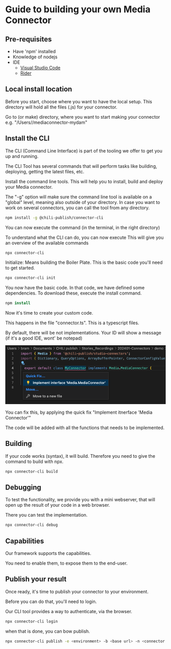 # Guide to building your own Media Connector

## Pre-requisites

- Have 'npm' installed
- Knowledge of nodejs
- IDE
	- [Visual Studio Code](https://code.visualstudio.com/)
	- [Rider](https://www.jetbrains.com/rider/)
	
## Local install location

Before you start, choose where you want to have the local setup. This directory will hold all the files (.js) for your connector.

Go to (or make) directory, where you want to start making your connector  
e.g. "/Users/<yourname>/mediaconnector-mydam"

## Install the CLI

The CLI (Command Line Interface) is part of the tooling we offer to get you up and running.

The CLI Tool has several commands that will perform tasks like building, deploying, getting the latest files, etc.

Install the command line tools. This will help you to install, build and deploy your Media connector.

The "-g" option will make sure the command line tool is available on a "global" level, meaning also outside of your directory. In case you want to work on several connectors, you can call the tool from any directory.

``` bash
npm install -g @chili-publish/connector-cli
```

You can now execute the command (in the terminal, in the right directory)

To understand what the CLI can do, you can now execute
This will give you an overview of the available commands

``` csh
npx connector-cli
```


Initialize: Means building the Boiler Plate. This is the basic code you'll need to get started.

``` csh
npx connector-cli init
```

You now have the basic code. In that code, we have defined some dependencies. To download these, execute the install command.


``` csh
npm install
```

Now it's time to create your custom code.

This happens in the file "connector.ts". This is a typescript files.

By default, there will be not implementations. Your ID will show a message (if it's a good IDE, wont' be notepad)

![ui](connector01.png)

You can fix this, by applying the quick fix "Implement itnerface 'Media Connector'"

The code will be added with all the functions that needs to be implemented.

## Building

If your code works (syntax), it will build.
Therefore you need to give the command to build with npx.

``` zsh
npx connector-cli build
```

## Debugging

To test the functionality, we provide you with a mini webserver, that will open up the result of your code in a web browser.

There you can test the implementation.

``` zsh
npx connector-cli debug
```

## Capabilities

Our framework supports the capabilities.

You need to enable them, to expose them to the end-user.

## Publish your result

Once ready, it's time to publish your connector to your environment.

Before you can do that, you'll need to login.

Our CLI tool provides a way to authenticate, via the browser.

``` zsh
npx connector-cli login
```

when that is done, you can bow publish.

``` zsh
npx connector-cli publish -e <environment> -b <base url> -n <connector name>
```